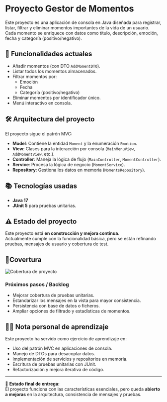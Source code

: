 # Proyecto Gestor de Momentos

Este proyecto es una aplicación de consola en Java diseñada para registrar, listar, filtrar y eliminar momentos importantes de la vida de un usuario.  
Cada momento se enriquece con datos como título, descripción, emoción, fecha y categoría (positivo/negativo).

## 🚀 Funcionalidades actuales
- Añadir momentos (con DTO `AddMomentDTO`).
- Listar todos los momentos almacenados.
- Filtrar momentos por:
  - Emoción
  - Fecha
  - Categoría (positivo/negativo)
- Eliminar momentos por identificador único.
- Menú interactivo en consola.

## 🛠️ Arquitectura del proyecto
El proyecto sigue el patrón MVC:
- **Model**: Contiene la entidad `Moment` y la enumeración `Emotion`.
- **View**: Clases para la interacción por consola (`MainMenuView`, `AddMomentView`, etc.).
- **Controller**: Maneja la lógica de flujo (`MainController`, `MomentController`).
- **Service**: Procesa la lógica de negocio (`MomentService`).
- **Repository**: Gestiona los datos en memoria (`MomentsRepository`).

## 📚 Tecnologías usadas
- **Java 17**
- **JUnit 5** para pruebas unitarias.

## ⚠️ Estado del proyecto
Este proyecto está **en construcción y mejora continua**.  
Actualmente cumple con la funcionalidad básica, pero se están refinando pruebas, mensajes de usuario y cobertura de test.

## 🚦Covertura
    
 ![Cobertura de proyecto](https://raw.githubusercontent.com/Marisol-Mancera/Inside-Out/dev/src/assets/test-cover.png)



### Próximos pasos / Backlog
- Mejorar cobertura de pruebas unitarias.
- Estandarizar los mensajes en la vista para mayor consistencia.
- Persistencia con base de datos o ficheros.
- Ampliar opciones de filtrado y estadísticas de momentos.

## 👩‍🎓 Nota personal de aprendizaje
Este proyecto ha servido como ejercicio de aprendizaje en:
- Uso del patrón MVC en aplicaciones de consola.
- Manejo de DTOs para desacoplar datos.
- Implementación de servicios y repositorios en memoria.
- Escritura de pruebas unitarias con JUnit.
- Refactorización y mejora iterativa de código.

---
📌 **Estado final de entrega:**  
El proyecto funciona con las características esenciales, pero queda **abierto a mejoras** en la arquitectura, consistencia de mensajes y pruebas.  


